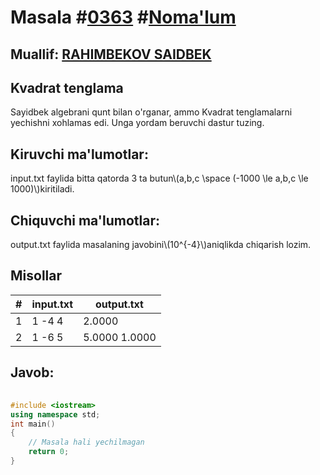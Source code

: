 
<h1>Masala #<a href="https://robocontest.uz/tasks/0363">0363</a> #<a href="https://robocontest.uz/tasks?category=1">Noma'lum</a></h1>
<h2> Muallif: <a href="https://robocontest.uz/profile/swat_hacker">RAHIMBEKOV SAIDBEK</a></h2>
<h2>Kvadrat tenglama</h2>
<p>Sayidbek algebrani qunt bilan o'rganar, ammo Kvadrat tenglamalarni yechishni xohlamas edi. Unga yordam beruvchi dastur tuzing.</p>
<h2>Kiruvchi ma'lumotlar:</h2>
<p>input.txt faylida bitta qatorda 3 ta butun\(a,b,c \space (-1000 \le a,b,c \le 1000)\)kiritiladi.</p>
<h2>Chiquvchi ma'lumotlar:</h2>
<p>output.txt faylida masalaning javobini\(10^{-4}\)aniqlikda chiqarish lozim.</p>
<h2>Misollar</h2>
<table>
    <thead>
        <tr>
            <th>#</th>
            <th>input.txt</th>
            <th>output.txt</th>
        </tr>
    </thead>
    <tbody>
            <tr>
                <td>1</td>
                <td>1 -4 4</td>
                <td>2.0000</td>
            </tr>
            <tr>
                <td>2</td>
                <td>1 -6 5</td>
                <td>5.0000 1.0000</td>
            </tr>
    </tbody>
    </table>
    
<h2>Javob:</h2>

######
```cpp
#include <iostream>
using namespace std;
int main()
{
    // Masala hali yechilmagan
    return 0;
}
```
